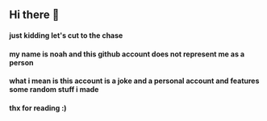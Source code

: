 ## Hi there 👋

#### just kidding let's cut to the chase

#### my name is noah and this github account does not represent me as a person

#### what i mean is this account is a joke and a personal account and features some random stuff i made

#### thx for reading :)
